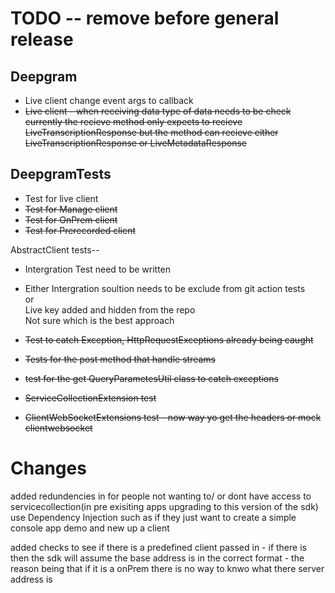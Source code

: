 # TODO -- remove before general release

## Deepgram
- Live client change event args to callback
- <del>Live client - when receiving data type of data needs to be check currently the
    recieve method only expects to recieve LiveTranscriptionResponse but the method 
    can recieve either LiveTranscriptionResponse or LiveMetadataResponse

    

## DeepgramTests
- Test for live client
- <del>Test for Manage client
- <del>Test for OnPrem client
- <del>Test for Prerecorded client

AbstractClient tests--

- Intergration Test need to be written
- Either Intergration soultion needs to be exclude from git action tests   
  or   
  Live key added and hidden from the repo  
  Not sure which is the best approach

- <del>Test to catch Exception, HttpRequestExceptions already being caught
- <del>Tests for the post method that handle streams
- <del>test for the get QueryParametesUtil class to catch exceptions
- <del>ServiceCollectionExtension test
- <del>ClientWebSocketExtensions test - now way yo get the headers or mock clientwebsocket


# Changes
added redundencies in for people not wanting to/ or dont have access to servicecollection(in pre exisiting apps upgrading to this version of the sdk) use Dependency Injection such as if they just want to create a simple
console app demo and new up a client 

added checks to see if there is a predefined client passed in - if there is then the sdk will assume the base address
is in the correct format - the reason being that if it is a onPrem there is no way to knwo what there server address is